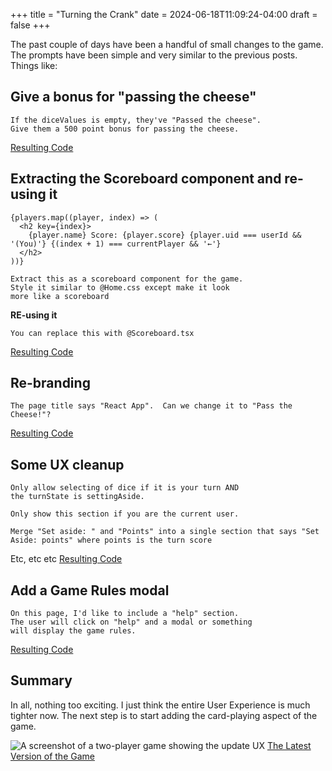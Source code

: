 +++
title = "Turning the Crank"
date = 2024-06-18T11:09:24-04:00
draft = false
+++

The past couple of days have been a handful of small changes to the game.  The prompts have been simple and very similar to the previous posts.  Things like:

## Give a bonus for "passing the cheese"
```
If the diceValues is empty, they've "Passed the cheese".
Give them a 500 point bonus for passing the cheese.
```

[Resulting Code](https://github.com/pass-the-cheese/passthecheese.ai/commit/ca50b4000c81e485ae35d731fe6d9f186e845912)

## Extracting the Scoreboard component and re-using it

```tsx
{players.map((player, index) => (
  <h2 key={index}>
    {player.name} Score: {player.score} {player.uid === userId && '(You)'} {(index + 1) === currentPlayer && '←'}
  </h2>
))}
```
```
Extract this as a scoreboard component for the game.
Style it similar to @Home.css except make it look
more like a scoreboard
```
**RE-using it**
```
You can replace this with @Scoreboard.tsx
```

[Resulting Code](https://github.com/pass-the-cheese/passthecheese.ai/commit/2094263ba9339be780e27d8bdeae238587fa30e1)

## Re-branding
```
The page title says "React App".  Can we change it to "Pass the Cheese!"?
```

[Resulting Code](https://github.com/pass-the-cheese/passthecheese.ai/commit/f1b87f8201d41e895985db75e6ed11ff613b57cf)

## Some UX cleanup
```
Only allow selecting of dice if it is your turn AND
the turnState is settingAside.
```
```
Only show this section if you are the current user.
```
```
Merge "Set aside: " and "Points" into a single section that says "Set Aside: points" where points is the turn score
```

Etc, etc etc
[Resulting Code](https://github.com/pass-the-cheese/passthecheese.ai/commit/9bc3e4fcda6ea854259abb7016854c0c0c0532d2)

## Add a Game Rules modal
```
On this page, I'd like to include a "help" section.
The user will click on "help" and a modal or something
will display the game rules.
```

[Resulting Code](https://github.com/pass-the-cheese/passthecheese.ai/commit/2b06ae24f90700ae7eb275a209f242f986a3014a)

## Summary
In all, nothing too exciting.  I just think the entire User Experience is much tighter now.  The next step is to start adding the card-playing aspect of the game.

![A screenshot of a two-player game showing the update UX](../../017-game-screenshot.png)
[The Latest Version of the Game](https://pass-the-cheese.web.app/)